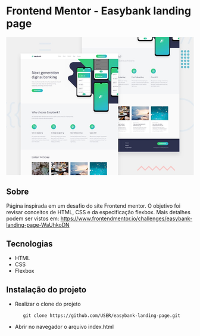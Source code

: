 # Frontend Mentor - Easybank landing page

![Design preview for the Easybank landing page coding challenge](./design/desktop-preview.jpg)

## Sobre

Página inspirada em um desafio do site Frontend mentor. O objetivo foi revisar conceitos de HTML, CSS e da especificação flexbox. Mais detalhes podem ser vistos em: https://www.frontendmentor.io/challenges/easybank-landing-page-WaUhkoDN

## Tecnologias

- HTML
- CSS
- Flexbox

## Instalação do projeto

- Realizar o clone do projeto

         git clone https://github.com/USER/easybank-landing-page.git

- Abrir no navegador o arquivo index.html
